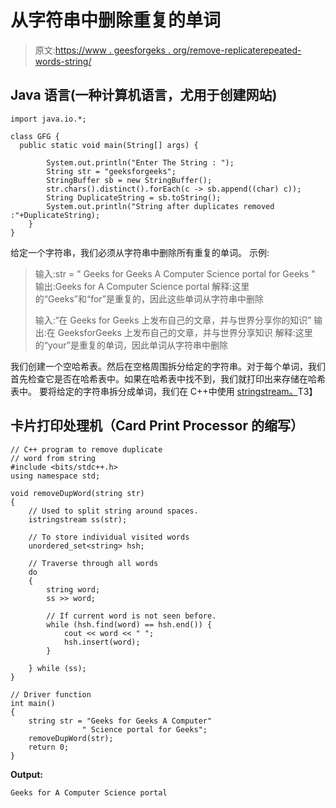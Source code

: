 # 从字符串中删除重复的单词

> 原文:[https://www . geesforgeks . org/remove-replicaterepeated-words-string/](https://www.geeksforgeeks.org/remove-duplicaterepeated-words-string/)

## Java 语言(一种计算机语言，尤用于创建网站)

```
import java.io.*;

class GFG {
  public static void main(String[] args) {

        System.out.println("Enter The String : ");
        String str = "geeksforgeeks";
        StringBuffer sb = new StringBuffer();
        str.chars().distinct().forEach(c -> sb.append((char) c));
        String DuplicateString = sb.toString();
        System.out.println("String after duplicates removed :"+DuplicateString);
    }
}
```

给定一个字符串，我们必须从字符串中删除所有重复的单词。
示例:

> 输入:str = " Geeks for Geeks A Computer Science portal for Geeks "
> 输出:Geeks for A Computer Science portal
> 解释:这里的“Geeks”和“for”是重复的，因此这些单词从字符串中删除
> 
> 输入:“在 Geeks for Geeks 上发布自己的文章，并与世界分享你的知识”
> 输出:在 GeeksforGeeks 上发布自己的文章，并与世界分享知识
> 解释:这里的“your”是重复的单词，因此单词从字符串中删除

我们创建一个空哈希表。然后在空格周围拆分给定的字符串。对于每个单词，我们首先检查它是否在哈希表中。如果在哈希表中找不到，我们就打印出来存储在哈希表中。
要将给定的字符串拆分成单词，我们在 C++中使用 [stringstream。](https://www.geeksforgeeks.org/stringstream-c-applications/)T3】

## 卡片打印处理机（Card Print Processor 的缩写）

```
// C++ program to remove duplicate
// word from string
#include <bits/stdc++.h>
using namespace std;

void removeDupWord(string str)
{
    // Used to split string around spaces.
    istringstream ss(str);

    // To store individual visited words
    unordered_set<string> hsh;

    // Traverse through all words
    do
    {
        string word;
        ss >> word;

        // If current word is not seen before.
        while (hsh.find(word) == hsh.end()) {
            cout << word << " ";
            hsh.insert(word);
        }

    } while (ss);
}

// Driver function
int main()
{
    string str = "Geeks for Geeks A Computer"
                " Science portal for Geeks";
    removeDupWord(str);
    return 0;
}
```

**Output:** 

```
Geeks for A Computer Science portal
```